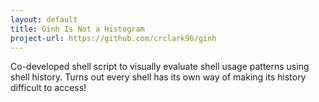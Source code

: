 ```yaml
---
layout: default
title: Ginh Is Not a Histogram
project-url: https://github.com/crclark96/ginh
---
```


Co-developed shell script to visually evaluate shell usage patterns using shell
history. Turns out every shell has its own way of making its history difficult
to access!

<!--vim: tw=80:-->
